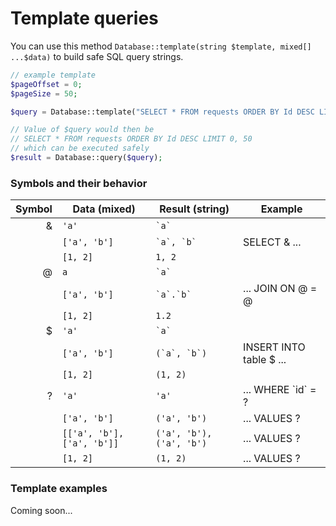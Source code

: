 # Template queries
You can use this method `Database::template(string $template, mixed[] ...$data)` to build safe SQL query strings.

```php
// example template
$pageOffset = 0;
$pageSize = 50;

$query = Database::template("SELECT * FROM requests ORDER BY Id DESC LIMIT &", [$pageOffset, $pageSize]);

// Value of $query would then be
// SELECT * FROM requests ORDER BY Id DESC LIMIT 0, 50
// which can be executed safely
$result = Database::query($query);
```

### Symbols and their behavior
| Symbol | Data (mixed)               | Result (string)           | Example                 |
|-:      |-                           |-                          |-                        |
| &      | `'a'`                      | `` `a` ``                 |                         |
|        | `['a', 'b']`               | `` `a`, `b` ``            | SELECT & ...            |
|        | `[1, 2]`                   | `` 1, 2 ``                |                         |
| @      | `a`                        | `` `a` ``                 |                         |
|        | `['a', 'b']`               | `` `a`.`b` ``             | ... JOIN ON @ = @       |
|        | `[1, 2]`                   | `` 1.2 ``                 |                         |
| $      | `'a'`                      | `` `a` ``                 |                         |
|        | `['a', 'b']`               | `` (`a`, `b`) ``          | INSERT INTO table $ ... |
|        | `[1, 2]`                   | `` (1, 2) ``              |                         |
| ?      | `'a'`                      | `'a'`                     | ... WHERE \`id\` = ?      |
|        | `['a', 'b']`               | `('a', 'b')`              | ... VALUES ?            |
|        | `[['a', 'b'], ['a', 'b']]` | `('a', 'b'), ('a', 'b')`  | ... VALUES ?            |
|        | `[1, 2]`                   | `` (1, 2) ``              | ... VALUES ?            |

### Template examples
Coming soon...